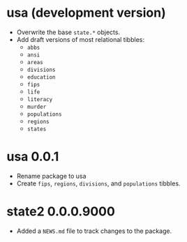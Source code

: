 # usa (development version)

* Overwrite the base `state.*` objects.
* Add draft versions of most relational tibbles:
  * `abbs`
  * `ansi`
  * `areas`
  * `divisions`
  * `education`
  * `fips`
  * `life`
  * `literacy`
  * `murder`
  * `populations`
  * `regions`
  * `states`
  

# usa 0.0.1

* Rename package to usa
* Create `fips`, `regions`, `divisions`, and `populations` tibbles.

# state2 0.0.0.9000

* Added a `NEWS.md` file to track changes to the package.
